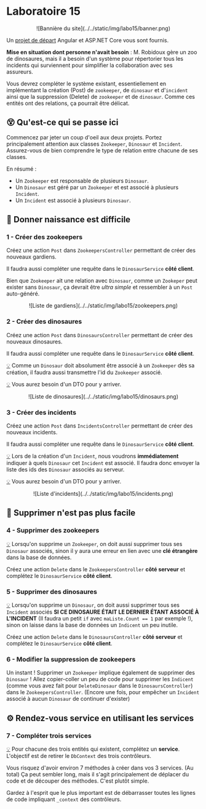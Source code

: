 # Laboratoire 15

<center>![Bannière du site](../../static/img/labo15/banner.png)</center>

Un [projet de départ](../../static/files/labo15.zip) Angular et ASP.NET Core vous sont fournis.

**Mise en situation dont personne n'avait besoin** : M. Robidoux gère un zoo de dinosaures, mais il a besoin d'un système pour répertorier tous les incidents qui surviennent pour simplifier la collaboration avec ses assureurs.

Vous devrez compléter le système existant, essentiellement en implémentant la création (Post) de `zookeeper`, de `dinosaur` et d'`incident` ainsi que la suppression (Delete) de `zookeeper` et de `dinosaur`. Comme ces entités ont des relations, ça pourrait être délicat.

## 😵 Qu'est-ce qui se passe ici

Commencez par jeter un coup d'oeil aux deux projets. Portez principalement attention aux classes `Zookeeper`, `Dinosaur` et `Incident`. Assurez-vous de bien comprendre le type de relation entre chacune de ses classes.

En résumé :
* Un `Zookeeper` est responsable de plusieurs `Dinosaur`.
* Un `Dinosaur` est géré par un `Zookeeper` et est associé à plusieurs `Incident`.
* Un `Incident` est associé à plusieurs `Dinosaur`.

## 🥚 Donner naissance est difficile

### 1 - Créer des zookeepers

Créez une action `Post` dans `ZookeepersController` permettant de créer des nouveaux gardiens.

Il faudra aussi compléter une requête dans le `DinosaurService` **côté client**.

Bien que `Zookeeper` ait une relation avec `Dinosaur`, comme un `Zookeper` peut exister sans `Dinosaur`,
ça devrait être _ultra simple_ et ressembler à un `Post` auto-généré.

<center>![Liste de gardiens](../../static/img/labo15/zookeepers.png)</center>

### 2 - Créer des dinosaures

Créez une action `Post` dans `DinosaursController` permettant de créer des nouveaux dinosaures.

Il faudra aussi compléter une requête dans le `DinosaurService` **côté client**.

[💡](/cours/rencontre8.1#-création) Comme un `Dinosaur` doit absolument être associé à un `Zookeeper` dès sa création, il faudra aussi transmettre l'id du `Zookeeper` associé.

[💡](/cours/rencontre8.1#-data-transfer-objects) Vous aurez besoin d'un DTO pour y arriver.

<center>![Liste de dinosaures](../../static/img/labo15/dinosaurs.png)</center>

### 3 - Créer des incidents

Créez une action `Post` dans `IncidentsController` permettant de créer des nouveaux incidents.

Il faudra aussi compléter une requête dans le `DinosaurService` **côté client**.

[💡](/cours/rencontre8.1#-création) Lors de la création d'un `Incident`, nous voudrons **immédiatement** indiquer à quels `Dinosaur` cet `Incident` est associé. Il faudra donc envoyer la liste des ids des `Dinosaur` associés au serveur.

[💡](/cours/rencontre8.1#-data-transfer-objects) Vous aurez besoin d'un DTO pour y arriver.

<center>![Liste d'incidents](../../static/img/labo15/incidents.png)</center>

## 🔪 Supprimer n'est pas plus facile

### 4 - Supprimer des zookeepers

[💡](/cours/rencontre8.1#-suppression) Lorsqu'on supprime un `Zookeeper`, on doit aussi supprimer tous ses `Dinosaur` associés, sinon il y aura une erreur en lien avec une **clé étrangère** dans la base de données.

Créez une action `Delete` dans le `ZookeepersController` **côté serveur** et complétez le `DinosaurService` **côté client**.

### 5 - Supprimer des dinosaures

[💡](/cours/rencontre8.1#-suppression) Lorsqu'on supprime un `Dinosaur`, on doit aussi supprimer tous ses `Incident` associés **SI CE DINOSAURE ÉTAIT LE DERNIER ÉTANT ASSOCIÉ À L'INCIDENT** (Il faudra un petit `if` avec `maListe.Count == 1` par exemple !), sinon on laisse dans la base de données un `Indicent` un peu inutile.

Créez une action `Delete` dans le `DinosaursController` **côté serveur** et complétez le `DinosaurService` **côté client**.

### 6 - Modifier la suppression de zookeepers

Un instant ! Supprimer un `Zookeeper` implique également de supprimer des `Dinosaur` ! Allez copier-coller un peu de code pour supprimer les `Indicent` (comme vous avez fait pour `DeleteDinosaur` dans le `DinosaursController`) dans le `ZookeepersController`. (Encore une fois, pour empêcher un `Incident` associé à aucun `Dinosaur` de continuer d'exister)

## ⚙ Rendez-vous service en utilisant les services

### 7 - Compléter trois services

[💡](/cours/rencontre8.1#-services) Pour chacune des trois entités qui existent, complétez un **service**. L'objectif est de retirer le `DbContext` des trois contrôleurs. 

Vous risquez d'avoir environ 7 méthodes à créer dans vos 3 services. (Au total) Ça peut sembler long, mais il s'agit principalement de déplacer du code et de découper des méthodes. C'est plutôt simple.

Gardez à l'esprit que le plus important est de débarrasser toutes les lignes de code impliquant `_context` des contrôleurs.